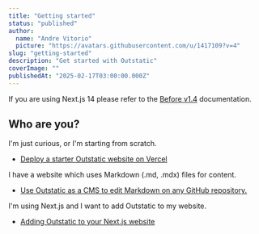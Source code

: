 ```yaml
---
title: "Getting started"
status: "published"
author:
  name: "Andre Vitorio"
  picture: "https://avatars.githubusercontent.com/u/1417109?v=4"
slug: "getting-started"
description: "Get started with Outstatic"
coverImage: ""
publishedAt: "2025-02-17T03:00:00.000Z"
---
```


If you are using Next.js 14 please refer to the [Before v1.4](https://docs/v1.4/introduction) documentation.

## Who are you?

I'm just curious, or I'm starting from scratch.

- [Deploy a starter Outstatic website on Vercel](/deploy-a-starter-outstatic-website-on-vercel)

I have a website which uses Markdown (.md, .mdx) files for content.

- [Use Outstatic as a CMS to edit Markdown on any GitHub repository.](/using-outstatic-for-markdown-content)

I'm using Next.js and I want to add Outstatic to my website.

- [Adding Outstatic to your Next.js website](/getting-started-with-next-js)